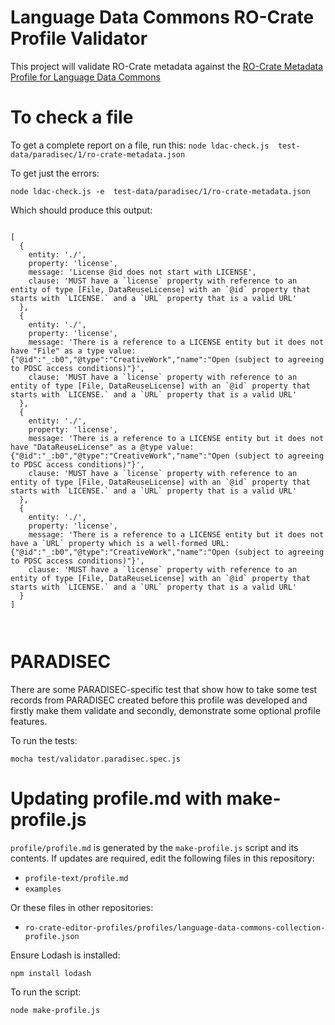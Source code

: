 # Language Data Commons RO-Crate Profile Validator

This project will validate RO-Crate metadata against the [RO-Crate Metadata Profile for Language Data Commons](https://purl.archive.org/language-data-commons/profile)

# To check a file

To get a complete report on a file, run this:
`
node ldac-check.js  test-data/paradisec/1/ro-crate-metadata.json
`

To get just the errors:

`
node ldac-check.js -e  test-data/paradisec/1/ro-crate-metadata.json
`

Which should produce this output:
```

[
  {
    entity: './',
    property: 'license',
    message: 'License @id does not start with LICENSE',
    clause: 'MUST have a `license` property with reference to an entity of type [File, DataReuseLicense] with an `@id` property that starts with `LICENSE.` and a `URL` property that is a valid URL'
  },
  {
    entity: './',
    property: 'license',
    message: 'There is a reference to a LICENSE entity but it does not have "File" as a type value: {"@id":"_:b0","@type":"CreativeWork","name":"Open (subject to agreeing to PDSC access conditions)"}',
    clause: 'MUST have a `license` property with reference to an entity of type [File, DataReuseLicense] with an `@id` property that starts with `LICENSE.` and a `URL` property that is a valid URL'
  },
  {
    entity: './',
    property: 'license',
    message: 'There is a reference to a LICENSE entity but it does not have "DataReuseLicense" as a @type value: {"@id":"_:b0","@type":"CreativeWork","name":"Open (subject to agreeing to PDSC access conditions)"}',
    clause: 'MUST have a `license` property with reference to an entity of type [File, DataReuseLicense] with an `@id` property that starts with `LICENSE.` and a `URL` property that is a valid URL'
  },
  {
    entity: './',
    property: 'license',
    message: 'There is a reference to a LICENSE entity but it does not have a `URL` property which is a well-formed URL: {"@id":"_:b0","@type":"CreativeWork","name":"Open (subject to agreeing to PDSC access conditions)"}',
    clause: 'MUST have a `license` property with reference to an entity of type [File, DataReuseLicense] with an `@id` property that starts with `LICENSE.` and a `URL` property that is a valid URL'
  }
]



```



# PARADISEC

There are some PARADISEC-specific test that show how to take some test records from PARADISEC created before this profile was developed and firstly make them validate and secondly, demonstrate some optional profile features.

To run the tests:

```
mocha test/validator.paradisec.spec.js
```


# Updating profile.md with make-profile.js

`profile/profile.md` is generated by the `make-profile.js` script and its contents. If updates are required, edit the following files in this repository:
- `profile-text/profile.md`
- `examples`

Or these files in other repositories:
- `ro-crate-editor-profiles/profiles/language-data-commons-collection-profile.json`


Ensure Lodash is installed:

```
npm install lodash
```

To run the script:

```
node make-profile.js
```